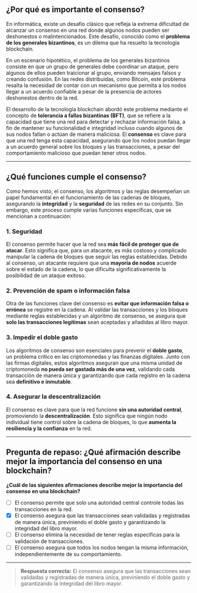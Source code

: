 ## **¿Por qué es importante el consenso?**


En informática, existe un desafío clásico que refleja la extrema dificultad de alcanzar un consenso en una red donde algunos nodos pueden ser deshonestos o malintencionados. Este desafío, conocido como el **problema de los generales bizantinos**, es un dilema que ha resuelto la tecnología blockchain.

En un escenario hipotético, el problema de los generales bizantinos consiste en que un grupo de generales debe coordinar un ataque, pero algunos de ellos pueden traicionar al grupo, enviando mensajes falsos y creando confusión. En las redes distribuidas, como Bitcoin, este problema resalta la necesidad de contar con un mecanismo que permita a los nodos llegar a un acuerdo confiable a pesar de la presencia de actores deshonestos dentro de la red.

El desarrollo de la tecnología blockchain abordó este problema mediante el concepto de **tolerancia a fallas bizantinas (BFT)**, que se refiere a la capacidad que tiene una red para detectar y rechazar información falsa, a fin de mantener su funcionalidad e integridad incluso cuando algunos de sus nodos fallan o actúan de manera maliciosa. El **consenso** es clave para que una red tenga esta capacidad, asegurando que los nodos puedan llegar a un acuerdo general sobre los bloques y las transacciones, a pesar del comportamiento malicioso que puedan tener otros nodos.

---

## **¿Qué funciones cumple el consenso?**

Como hemos visto, el consenso, los algoritmos y las reglas desempeñan un papel fundamental en el funcionamiento de las cadenas de bloques, asegurando la **integridad** y la **seguridad** de las redes en su conjunto. Sin embargo, este proceso cumple varias funciones específicas, que se mencionan a continuación:

### 1. Seguridad

El consenso permite hacer que la red sea **más fácil de proteger que de atacar**. Esto significa que, para un atacante, es más costoso y complicado manipular la cadena de bloques que seguir las reglas establecidas. Debido al consenso, un atacante requiere que una **mayoría de nodos** acuerde sobre el estado de la cadena, lo que dificulta significativamente la posibilidad de un ataque exitoso.

### 2. Prevención de spam o información falsa

Otra de las funciones clave del consenso es **evitar que información falsa o errónea** se registre en la cadena. Al validar las transacciones y los bloques mediante reglas establecidas y un algoritmo de consenso, se asegura que **solo las transacciones legítimas** sean aceptadas y añadidas al libro mayor.

### 3. Impedir el doble gasto

Los algoritmos de consenso son esenciales para prevenir el **doble gasto**, un problema crítico en las criptomonedas y las finanzas digitales. Junto con las firmas digitales, estos algoritmos aseguran que una misma unidad de criptomoneda **no pueda ser gastada más de una vez**, validando cada transacción de manera única y garantizando que cada registro en la cadena sea **definitivo e inmutable**.

### 4. Asegurar la descentralización

El consenso es clave para que la red funcione **sin una autoridad central**, promoviendo la **descentralización**. Esto significa que ningún nodo individual tiene control sobre la cadena de bloques, lo que **aumenta la resiliencia y la confianza** en la red.

---

## **Pregunta de repaso: ¿Qué afirmación describe mejor la importancia del consenso en una blockchain?**

**¿Cuál de las siguientes afirmaciones describe mejor la importancia del consenso en una blockchain?**

- [ ] El consenso permite que solo una autoridad central controle todas las transacciones en la red.  
- [x] El consenso asegura que las transacciones sean validadas y registradas de manera única, previniendo el doble gasto y garantizando la integridad del libro mayor.  
- [ ] El consenso elimina la necesidad de tener reglas específicas para la validación de transacciones.  
- [ ] El consenso asegura que todos los nodos tengan la misma información, independientemente de su comportamiento.

---

> **Respuesta correcta:** El consenso asegura que las transacciones sean validadas y registradas de manera única, previniendo el doble gasto y garantizando la integridad del libro mayor.
